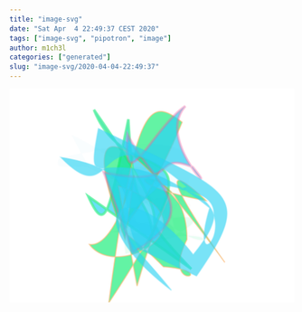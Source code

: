 ```yaml
---
title: "image-svg"
date: "Sat Apr  4 22:49:37 CEST 2020"
tags: ["image-svg", "pipotron", "image"]
author: m1ch3l
categories: ["generated"]
slug: "image-svg/2020-04-04-22:49:37"
---
```


![](image.svg)
